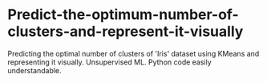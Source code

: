 # Predict-the-optimum-number-of-clusters-and-represent-it-visually
Predicting the optimal number of clusters of 'Iris' dataset using KMeans and representing it visually.
Unsupervised ML.
Python code easily understandable.
